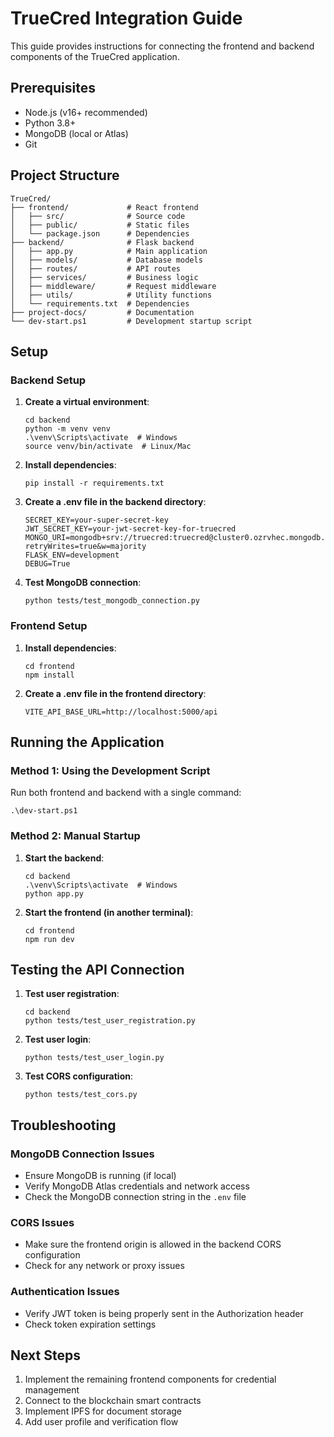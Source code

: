 # TrueCred Integration Guide

This guide provides instructions for connecting the frontend and backend components of the TrueCred application.

## Prerequisites

- Node.js (v16+ recommended)
- Python 3.8+
- MongoDB (local or Atlas)
- Git

## Project Structure

```
TrueCred/
├── frontend/             # React frontend
│   ├── src/              # Source code
│   ├── public/           # Static files
│   └── package.json      # Dependencies
├── backend/              # Flask backend
│   ├── app.py            # Main application
│   ├── models/           # Database models
│   ├── routes/           # API routes
│   ├── services/         # Business logic
│   ├── middleware/       # Request middleware
│   ├── utils/            # Utility functions
│   └── requirements.txt  # Dependencies
├── project-docs/         # Documentation
└── dev-start.ps1         # Development startup script
```

## Setup

### Backend Setup

1. **Create a virtual environment**:

   ```
   cd backend
   python -m venv venv
   .\venv\Scripts\activate  # Windows
   source venv/bin/activate  # Linux/Mac
   ```

2. **Install dependencies**:

   ```
   pip install -r requirements.txt
   ```

3. **Create a .env file in the backend directory**:

   ```
   SECRET_KEY=your-super-secret-key
   JWT_SECRET_KEY=your-jwt-secret-key-for-truecred
   MONGO_URI=mongodb+srv://truecred:truecred@cluster0.ozrvhec.mongodb.net/truecred?retryWrites=true&w=majority
   FLASK_ENV=development
   DEBUG=True
   ```

4. **Test MongoDB connection**:
   ```
   python tests/test_mongodb_connection.py
   ```

### Frontend Setup

1. **Install dependencies**:

   ```
   cd frontend
   npm install
   ```

2. **Create a .env file in the frontend directory**:
   ```
   VITE_API_BASE_URL=http://localhost:5000/api
   ```

## Running the Application

### Method 1: Using the Development Script

Run both frontend and backend with a single command:

```
.\dev-start.ps1
```

### Method 2: Manual Startup

1. **Start the backend**:

   ```
   cd backend
   .\venv\Scripts\activate  # Windows
   python app.py
   ```

2. **Start the frontend (in another terminal)**:
   ```
   cd frontend
   npm run dev
   ```

## Testing the API Connection

1. **Test user registration**:

   ```
   cd backend
   python tests/test_user_registration.py
   ```

2. **Test user login**:

   ```
   python tests/test_user_login.py
   ```

3. **Test CORS configuration**:
   ```
   python tests/test_cors.py
   ```

## Troubleshooting

### MongoDB Connection Issues

- Ensure MongoDB is running (if local)
- Verify MongoDB Atlas credentials and network access
- Check the MongoDB connection string in the `.env` file

### CORS Issues

- Make sure the frontend origin is allowed in the backend CORS configuration
- Check for any network or proxy issues

### Authentication Issues

- Verify JWT token is being properly sent in the Authorization header
- Check token expiration settings

## Next Steps

1. Implement the remaining frontend components for credential management
2. Connect to the blockchain smart contracts
3. Implement IPFS for document storage
4. Add user profile and verification flow
